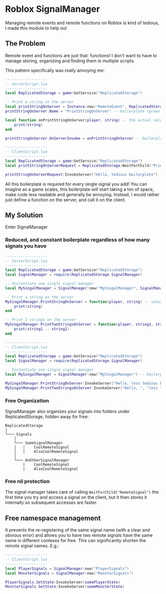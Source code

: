# Roblox SignalManager
Managing remote events and remote functions on Roblox is kind of tedious, I made this module to help out

## The Problem
Remote event and functions are just that: functions! I don't want to have to manage storing, organizing and finding them in multiple scripts.

This pattern specifically was really annoying me:

```lua
-------------------
-- ServerScript.lua
-------------------
local ReplicatedStorage = game:GetService("ReplicatedStorage")

-- Print a string on the server
local printStringOnServer = Instance.new("RemoteEvent", ReplicatedStorage) -- boilerplate (grows with # of signals)
printStringOnServer.Name = "PrintStringOnServer" -- boilerplate (grows with # of signals)

local function onPrintStringOnServer(player, string) -- the actual valuable code
	print(string)
end

printStringOnServer.OnServerInvoke = onPrintStringOnServer -- boilerplate (grows with # of signals)

-------------------
-- ClientScript.lua
-------------------
local ReplicatedStorage = game:GetService("ReplicatedStorage")
local printStringOnServerRequest = ReplicatedStorage:WaitForChild("PrintStringOnServer") -- boilerplate (grows with # of signals)

printStringOnServerRequest:InvokeServer("Hello, tedious boilerplate") -- the actual valuable code
```

All this boilerplate is required for every single signal you add! You can imagine as a game scales, this boilerplate will start taking a ton of space, make code less readable and generally be annoying. Instead, I would rather just define a function on the server, and call it on the client.

## My Solution
Enter SignalManager

### Reduced, and constant boilerplate regardless of how many signals you have
```lua
-------------------
-- ServerScript.lua
-------------------
local ReplicatedStorage = game:GetService("ReplicatedStorage")
local SignalManager = require(ReplicatedStorage.SignalManager)

-- Instantiate one single signal manager
local MySingalManager = SignalManager:new("MySingalManager", SignalManager.EventType.RemoteEvent) -- boilerplate (does not grow with # of signals)

-- Print a string on the server
MySingalManager.PrintStringOnServer = function(player, string) -- valuable code
	print(string)
end

-- Print 2 strings on the server
MySingalManager.PrintTwoStringsOnServer = function(player, string1, string1) -- valuable code
	print(string1 .. string2)
end

-------------------
-- ClientScript.lua
-------------------
local ReplicatedStorage = game:GetService("ReplicatedStorage")
local SignalManager = require(ReplicatedStorage.SignalManager)

-- Instantiate one single signal manager
local MySingalManager = SignalManager:new("MySingalManager") -- boilerplate (does not grow with # of signals)

MySingalManager.PrintStringOnServer:InvokeServer("Hello, less tedious boilerplate") -- valuable code
MySingalManager.PrintTwoStringsOnServer:InvokeServer("Hello, ", "less tedious boilerplate") -- valuable code
```

### Free Organization

SignalManager also organizes your signals into folders under ReplicatedStorage, hidden away for free:

```
ReplicatedStorage
│
└─── Signals
    │
    └─── SomeSignalManager
    │   |    CoolRemoteSignal
    │   |    AlsoCoolRemoteSignal
    │   
    └─── AnOtherSignalManager
        |    CoolRemoteSignal
        |    AlsoCoolRemoteSignal
```

### Free nil protection
The signal manager takes care of calling `WaitForChild("RemoteSignal")` the first time you try and access a signal on the client, but it then stores it internally so subsequent accesses are faster.

## Free namespace management
It prevents the re-registering of the same signal name (with a clear and obvious error) and allows you to have two remote signals have the same name in different contexes for free. This can significantly shorten the remote signal names. E.g.:
```lua
-------------------
-- ClientScript.lua
-------------------
local PlayerSignals = SignalManager:new("PlayerSignals")
local MonsterSignals = SignalManager:new("MonsterSignals")

PlayerSignals.SetState:InvokeServer(somePlayerState)
MonsterSignals.SetState:InvokeServer(someMonsterState)
```
